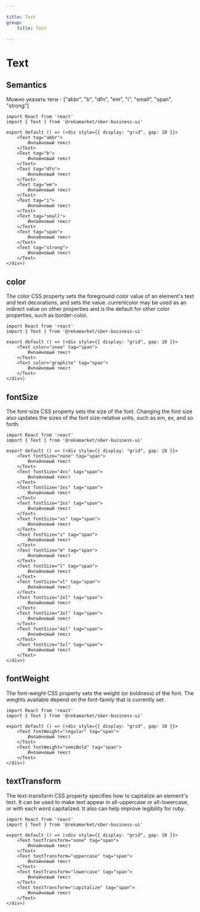 ```yaml
---

title: Text
group:
	title: Text

---
```


# Text

## Semantics
Можно указать теги - ["abbr", "b", "dfn", "em", "i", "small", "span", "strong"]

```tsx
import React from 'react'
import { Text } from '@rekamarket/sber-business-ui'

export default () => (<div style={{ display: "grid", gap: 10 }}>
	<Text tag="abbr">
		Инлайновый текст
	</Text>
	<Text tag="b">
		Инлайновый текст
	</Text>
	<Text tag="dfn">
		Инлайновый текст
	</Text>
	<Text tag="em">
		Инлайновый текст
	</Text>
	<Text tag="i">
		Инлайновый текст
	</Text>
	<Text tag="small">
		Инлайновый текст
	</Text>
	<Text tag="span">
		Инлайновый текст
	</Text>
	<Text tag="strong">
		Инлайновый текст
	</Text>
</div>)
```

## color
The color CSS property sets the foreground color value of an element's text and text decorations, and sets the <currentcolor> value. currentcolor may be used as an indirect value on other properties and is the default for other color properties, such as border-color.

```tsx
import React from 'react'
import { Text } from '@rekamarket/sber-business-ui'

export default () => (<div style={{ display: "grid", gap: 10 }}>
	<Text color="snow" tag="span">
		Инлайновый текст
	</Text>
	<Text color="graphite" tag="span">
		Инлайновый текст
	</Text>
</div>)
```

## fontSize
The font-size CSS property sets the size of the font. Changing the font size also updates the sizes of the font size-relative <length> units, such as em, ex, and so forth.

```tsx
import React from 'react'
import { Text } from '@rekamarket/sber-business-ui'

export default () => (<div style={{ display: "grid", gap: 10 }}>
	<Text fontSize="none" tag="span">
		Инлайновый текст
	</Text>
	<Text fontSize="4xs" tag="span">
		Инлайновый текст
	</Text>
	<Text fontSize="3xs" tag="span">
		Инлайновый текст
	</Text>
	<Text fontSize="2xs" tag="span">
		Инлайновый текст
	</Text>
	<Text fontSize="xs" tag="span">
		Инлайновый текст
	</Text>
	<Text fontSize="s" tag="span">
		Инлайновый текст
	</Text>
	<Text fontSize="m" tag="span">
		Инлайновый текст
	</Text>
	<Text fontSize="l" tag="span">
		Инлайновый текст
	</Text>
	<Text fontSize="xl" tag="span">
		Инлайновый текст
	</Text>
	<Text fontSize="2xl" tag="span">
		Инлайновый текст
	</Text>
	<Text fontSize="3xl" tag="span">
		Инлайновый текст
	</Text>
	<Text fontSize="4xl" tag="span">
		Инлайновый текст
	</Text>
	<Text fontSize="5xl" tag="span">
		Инлайновый текст
	</Text>
</div>)
```

## fontWeight
The font-weight CSS property sets the weight (or boldness) of the font. The weights available depend on the font-family that is currently set.

```tsx
import React from 'react'
import { Text } from '@rekamarket/sber-business-ui'

export default () => (<div style={{ display: "grid", gap: 10 }}>
	<Text fontWeight="regular" tag="span">
		Инлайновый текст
	</Text>
	<Text fontWeight="semiBold" tag="span">
		Инлайновый текст
	</Text>
</div>)
```

## textTransform
The text-transform CSS property specifies how to capitalize an element's text. It can be used to make text appear in all-uppercase or all-lowercase, or with each word capitalized. It also can help improve legibility for ruby.

```tsx
import React from 'react'
import { Text } from '@rekamarket/sber-business-ui'

export default () => (<div style={{ display: "grid", gap: 10 }}>
	<Text textTransform="none" tag="span">
		Инлайновый текст
	</Text>
	<Text textTransform="uppercase" tag="span">
		Инлайновый текст
	</Text>
	<Text textTransform="lowercase" tag="span">
		Инлайновый текст
	</Text>
	<Text textTransform="capitalize" tag="span">
		Инлайновый текст
	</Text>
</div>)
```
